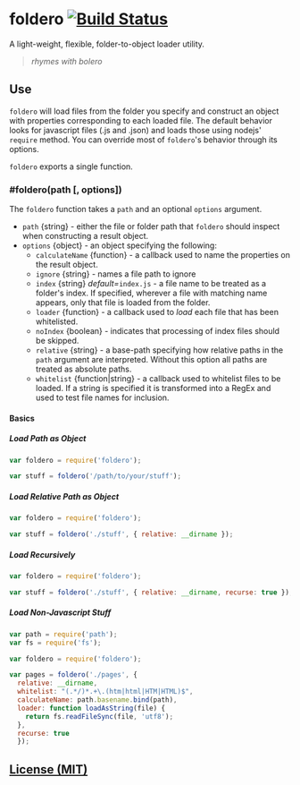 # foldero [![Build Status](https://travis-ci.org/flitbit/foldero.png?branch=master)](https://travis-ci.org/flitbit/foldero)

A light-weight, flexible, folder-to-object loader utility.

> _rhymes with bolero_

## Use

`foldero` will load files from the folder you specify and construct an object with properties corresponding to each loaded file. The default behavior looks for javascript files (.js and .json) and loads those using nodejs' `require` method. You can override most of `foldero`'s behavior through its options.

`foldero` exports a single function.

### #foldero(path [, options])

The `foldero` function takes a `path` and an optional `options` argument.

* `path` {string} - either the file or folder path that `foldero` should inspect when constructing a result object.
* `options` {object} - an object specifying the following:
  * `calculateName` {function} - a callback used to name the properties on the result object.
  * `ignore` {string} - names a file path to ignore
  * `index` {string} _default=_`index.js` - a file name to be treated as a folder's index. If specified, wherever a file with matching name appears, only that file is loaded from the folder.
  * `loader` {function} - a callback used to _load_ each file that has been whitelisted.
  * `noIndex` {boolean} - indicates that processing of index files should be skipped.
  * `relative` {string} - a base-path specifying how relative paths in the `path` argument are interpreted. Without this option all paths are treated as absolute paths.
  * `whitelist` {function|string} - a callback used to whitelist files to be loaded. If a string is specified it is transformed into a RegEx and used to test file names for inclusion.

#### Basics

##### Load Path as Object

```javascript
var foldero = require('foldero');

var stuff = foldero('/path/to/your/stuff');
```

##### Load Relative Path as Object

```javascript
var foldero = require('foldero');

var stuff = foldero('./stuff', { relative: __dirname });
```

##### Load Recursively

```javascript
var foldero = require('foldero');

var stuff = foldero('./stuff', { relative: __dirname, recurse: true });
```

##### Load Non-Javascript Stuff

```javascript
var path = require('path');
var fs = require('fs');

var foldero = require('foldero');

var pages = foldero('./pages', {
  relative: __dirname,
  whitelist: "(.*/)*.+\.(htm|html|HTM|HTML)$",
  calculateName: path.basename.bind(path),
  loader: function loadAsString(file) {
    return fs.readFileSync(file, 'utf8');
  },
  recurse: true
  });
```

## [License (MIT)](https://github.com/flitbit/foldero/raw/master/LICENSE)

